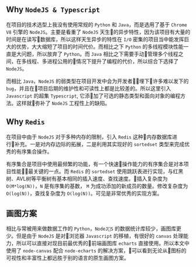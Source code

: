 ## Why `NodeJS & Typescript`

在项目的技术选型上我没有使用常规的 `Python` 和 `Java`，而是选用了基于 `Chrome V8` 引擎的 `NodeJS`。主要是看重了 `NodeJS` 天生的异步特性，因为该项目有大量的时间是在读写数据库，所以这样天生异步的特性在 `I/O` 密集的项目当中能发挥巨大的优势，大大缩短了项目的时间代价。而相比之下 `Python` 的多线程模块性能一直是大问题，所以放弃了 `Python`。而 `Java` 相比之下需要手动管理多个线程之间，在多线程、多进程公用的情况下提升了编程的代价，所以综合下选择了 `NodeJS`。

而相比 `Java`，`NodeJS` 的弱类型在项目开发中会为开发者埋下许多难以发下的 `bug`，并且在项目后期的维护性和可读性上都是比较差的。所以这里引入 `Javascript` 的超集 `Typescript`, 它添加了可选的静态类型和面向对象的编程方法。这样就弥补了 `NodeJS` 工程性上的缺陷。

## Why `Redis`

在项目中由于 `NodeJS` 对于多种内存的限制，引入 `Redis` 这种内存数据库进行补充。一是对内存边际的拓展，二是利用其实现好的 `sortedset` 类型来完成优秀的有序集合操作。

有序集合是项目中使用最频繁的功能，有一个快速操作能力的有序集合是对本项目性能最关键的一点。而 `Redis` 的 `sortedset` 使用跳跃表进行实现，与红黑树、AVL树等平衡树有基本相同的插入速度、查找速度。插入复杂度为 `O(M*log(N))`，`N` 是有序集的基数， `M` 为成功添加的新成员的数量。修改复杂度为 `O(log(N))`，查找复杂度为 `O(log(N))`。可见是非常优秀的实现方案。

## 画图方案

相比与常被用来做数据工作的 `Python`，`NodeJS` 的数据统计库较少，画图库更少。但是由于 `NodeJS` 是对浏览器 `Javascript` 的移植，有很好的 `canvas` 处理能力，所以可以直接对现目前最优秀的前端画图库 `echarts` 直接使用。所以本文中使用了 `node-canvas` 配合 `node-echarts` 的解决方案，可以看到无论从图标的可视性和丰富性上都远胜于别的语言的原生画图方案。

